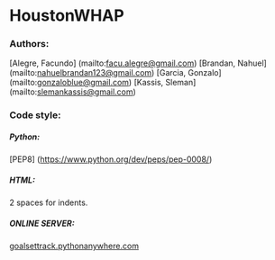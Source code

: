 # HoustonWHAP

### Authors:
[Alegre, Facundo] (mailto:facu.alegre@gmail.com)
[Brandan, Nahuel] (mailto:nahuelbrandan123@gmail.com)
[Garcia, Gonzalo] (mailto:gonzaloblue@gmail.com)
[Kassis, Sleman] (mailto:slemankassis@gmail.com)

### Code style:
##### Python:
[PEP8] (https://www.python.org/dev/peps/pep-0008/)
##### HTML:
2 spaces for indents.


##### ONLINE SERVER:
[goalsettrack.pythonanywhere.com](http://goalsettrack.pythonanywhere.com)
